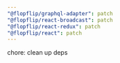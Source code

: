 ```yaml
---
"@flopflip/graphql-adapter": patch
"@flopflip/react-broadcast": patch
"@flopflip/react-redux": patch
"@flopflip/react": patch
---
```


chore: clean up deps
